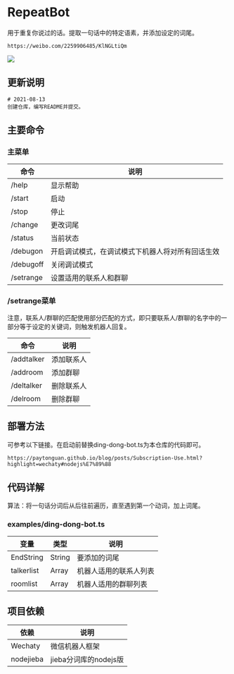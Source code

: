 # RepeatBot

用于重复你说过的话。提取一句话中的特定语素，并添加设定的词尾。

```
https://weibo.com/2259906485/KlNGLtiQm
```

![](https://wx3.sinaimg.cn/mw690/002sWkUBgy1gruf7dc5m1j60tc134nd802.jpg)

## 更新说明

```
# 2021-08-13
创建仓库，编写README并提交。
```

## 主要命令

### 主菜单

|    命令   |                       说明                       |
|-----------|--------------------------------------------------|
| /help     | 显示帮助                                         |
| /start    | 启动                                             |
| /stop     | 停止                                             |
| /change   | 更改词尾                                         |
| /status   | 当前状态                                         |
| /debugon  | 开启调试模式，在调试模式下机器人将对所有回话生效 |
| /debugoff | 关闭调试模式                                     |
| /setrange | 设置适用的联系人和群聊                           |

### /setrange菜单

注意，联系人/群聊的匹配使用部分匹配的方式，即只要联系人/群聊的名字中的一部分等于设定的关键词，则触发机器人回复。

|    命令    |    说明    |
|------------|------------|
| /addtalker | 添加联系人 |
| /addroom   | 添加群聊   |
| /deltalker | 删除联系人 |
| /delroom   | 删除群聊   |

## 部署方法

可参考以下链接。在启动前替换ding-dong-bot.ts为本仓库的代码即可。

```
https://paytonguan.github.io/blog/posts/Subscription-Use.html?highlight=wechaty#nodejs%E7%89%88
```

## 代码详解

算法：将一句话分词后从后往前遍历，直至遇到第一个动词，加上词尾。

### examples/ding-dong-bot.ts

|    变量    |  类型  |          说明          |
|------------|--------|------------------------|
| EndString  | String | 要添加的词尾           |
| talkerlist | Array  | 机器人适用的联系人列表 |
| roomlist   | Array  | 机器人适用的群聊列表   |

## 项目依赖

|    依赖   |          说明         |
|-----------|-----------------------|
| Wechaty   | 微信机器人框架        |
| nodejieba | jieba分词库的nodejs版 |
